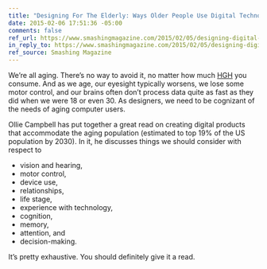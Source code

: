 ```yaml
---
title: "Designing For The Elderly: Ways Older People Use Digital Technology Differently"
date: 2015-02-06 17:51:36 -05:00
comments: false
ref_url: https://www.smashingmagazine.com/2015/02/05/designing-digital-technology-for-the-elderly/
in_reply_to: https://www.smashingmagazine.com/2015/02/05/designing-digital-technology-for-the-elderly/
ref_source: Smashing Magazine
---
```


We’re all aging. There’s no way to avoid it, no matter how much [HGH](https://en.wikipedia.org/wiki/Growth_hormone) you consume. And as we age, our eyesight typically worsens, we lose some motor control, and our brains often don’t process data quite as fast as they did when we were 18 or even 30. As designers, we need to be cognizant of the needs of aging computer users.

Ollie Campbell has put together a great read on creating digital products that accommodate the aging population (estimated to top 19% of the US population by 2030). In it, he discusses things we should consider with respect to

* vision and hearing,
* motor control,
* device use,
* relationships,
* life stage,
* experience with technology,
* cognition,
* memory,
* attention, and
* decision-making.

It’s pretty exhaustive. You should definitely give it a read.